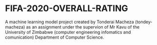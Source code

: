 # FIFA-2020-OVERALL-RATING
A machine learning model project created by Tonderai Macheza (tondey-macheza) as an assignment under the supervion of Mr Kavu of the University of Zimbabwe (computer engineering infomatics and comunication) Department of Computer Science.
